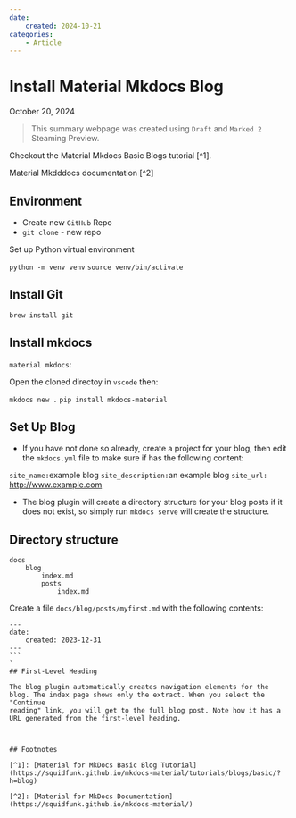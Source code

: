 ```yaml
---
date:
    created: 2024-10-21
categories: 
    - Article
---
```


# Install Material Mkdocs Blog

October 20, 2024

> This summary webpage was created using `Draft` and `Marked 2` Steaming Preview.

Checkout the Material Mkdocs Basic Blogs tutorial [^1].

Material Mkdddocs  documentation [^2]


## Environment 

- Create new `GitHub` Repo
- `git clone` - new repo

Set up Python virtual environment

``python -m venv venv``
``source venv/bin/activate``

## Install Git

``brew install git``

## Install mkdocs

``material mkdocs``:

Open the cloned directoy in `vscode` then:

``mkdocs new .``
``pip install mkdocs-material``

## Set Up Blog

- If you have not done so already, create a project for your blog, then edit the ``mkdocs.yml`` file to make sure if has the following content:

`site_name:`example blog
`site_description:`an example blog
`site_url:` http://www.example.com


- The blog plugin will create a directory structure for your blog posts if it does not exist, so simply run `mkdocs serve` will create the structure.

## Directory structure

```
docs
    blog
        index.md
        posts
            index.md
```

Create a file `docs/blog/posts/myfirst.md` with the following contents:
    
````
---
date:
    created: 2023-12-31
---
```
`
## First-Level Heading

The blog plugin automatically creates navigation elements for the blog. The index page shows only the extract. When you select the "Continue
reading" link, you will get to the full blog post. Note how it has a URL generated from the first-level heading.



## Footnotes

[^1]: [Material for MkDocs Basic Blog Tutorial](https://squidfunk.github.io/mkdocs-material/tutorials/blogs/basic/?h=blog)

[^2]: [Material for MkDocs Documentation](https://squidfunk.github.io/mkdocs-material/)

